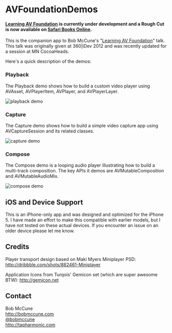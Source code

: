 # AVFoundationDemos

#### <a href="http://www.bobmccune.com/2013/11/08/learning-av-foundation-book-in-development/">Learning AV Foundation</a> is currently under development and a Rough Cut is now available on <a href="http://my.safaribooksonline.com/book/web-applications-and-services/9780133563856">Safari Books Online</a>.

This is the companion app to Bob McCune's "<a href="http://www.slideshare.net/bobmccune/learning-avfoundation">Learning AV Foundation</a>" talk.  This talk was originally given at 360|iDev 2012 and was recently updated for a session at MN CocoaHeads.  

Here's a quick description of the demos:

### Playback ###
The Playback demo shows how to build a custom video player using AVAsset, AVPlayerItem, AVPlayer, and AVPlayerLayer.

![playback demo](https://raw.github.com/tapharmonic/AVFoundationDemos/master/ScreenShots/playback.png)


### Capture ###
The Capture demo shows how to build a simple video capture app using AVCaptureSession and its related classes.

![capture demo](https://raw.github.com/tapharmonic/AVFoundationDemos/master/ScreenShots/capture.png)

### Compose ###
The Compose demo is a looping audio player illustrating how to build a multi-track composition.  The key
APIs it demos are AVMutableComposition and AVMutableAudioMix.

![compose demo](https://raw.github.com/tapharmonic/AVFoundationDemos/master/ScreenShots/compose.png)

## iOS and Device Support ##
This is an iPhone-only app and was designed and optimized for the iPhone 5.  I have made an effort to make this compatible with earlier models, but I have not tested on these actual devices.  If you encounter an issue on an older device please let me know.


## Credits ##
Player transport design based on Maki Myers Miniplayer PSD:
<a href=“http://dribbble.com/shots/882461-Miniplayer”>http://dribbble.com/shots/882461-Miniplayer</a>

Application Icons from Turqois' Gemicon set (which are super awesome BTW):
<a href=“http://gemicon.net”>http://gemicon.net</a>


## Contact ##

Bob McCune<br/>
http://bobmccune.com<br/>
<a href="https://twitter.com/bobmccune">@bobmccune</a><br/>
http://tapharmonic.com<br/>
